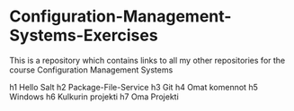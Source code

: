 # Configuration-Management-Systems-Exercises
This is a repository which contains links to all my other repositories for the course Configuration Management Systems

h1 Hello Salt
h2 Package-File-Service
h3 Git
h4 Omat komennot
h5 Windows
h6 Kulkurin projekti
h7 Oma Projekti
